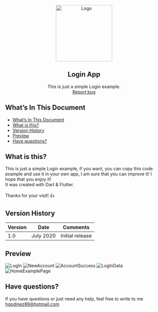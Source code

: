 <p align="center">
  <img src="https://res.cloudinary.com/developerteam/image/upload/v1595044957/LoginApp/lock.png" alt="Logo"width=180   height=180>
  <h2 align="center">Login App</h2>

  <p align="center">
    This is just a simple Login example.
    <br>
    <a href="https://github.com/hgodinez89/login-app/issues/new">Report bug</a>
  </p>
</p>

## What’s In This Document

- [What’s In This Document](#whats-in-this-document)
- [What is this?](#what-is-this)
- [Version History](#version-history)
- [Preview](#preview)
- [Have questions?](#have-questions)

## What is this?

This is just a simple Login example, if you want, you can copy this code example and use it in your own app, I am sure that you can improve it! I hope that you enjoy it! </br>
It was created with Dart & Flutter. </br> </br>
Thanks for your visit! 👍

## Version History

| Version | Date      | Comments        |
| ------- | --------- | --------------- |
| 1.0     | July 2020 | Initial release |

## Preview

![LogIn](https://res.cloudinary.com/developerteam/image/upload/v1595044766/LoginApp/LogIn_rdxtuz.png)
![NewAccount](https://res.cloudinary.com/developerteam/image/upload/v1595043571/LoginApp/NewAccount.png) 
![AccountSuccess](https://res.cloudinary.com/developerteam/image/upload/v1595044435/LoginApp/AccountSuccess.png) 
![LogInData](https://res.cloudinary.com/developerteam/image/upload/v1595043571/LoginApp/LogInData.png) 
![HomeExamplePage](https://res.cloudinary.com/developerteam/image/upload/v1595043570/LoginApp/HomeScreen.png) 

## Have questions?

If you have questions or just need any help, feel free to write to me 
<a href="mailto:hgodinez89@hotmail.com">hgodinez89@hotmail.com</a>